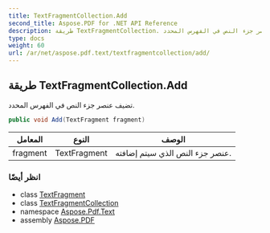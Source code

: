 ```yaml
---
title: TextFragmentCollection.Add
second_title: Aspose.PDF for .NET API Reference
description: طريقة TextFragmentCollection. تضيف عنصر جزء النص في الفهرس المحدد
type: docs
weight: 60
url: /ar/net/aspose.pdf.text/textfragmentcollection/add/
---
```

## طريقة TextFragmentCollection.Add

تضيف عنصر جزء النص في الفهرس المحدد.

```csharp
public void Add(TextFragment fragment)
```

| المعامل | النوع | الوصف |
| --- | --- | --- |
| fragment | TextFragment | عنصر جزء النص الذي سيتم إضافته. |

### انظر أيضًا

* class [TextFragment](../../textfragment/)
* class [TextFragmentCollection](../)
* namespace [Aspose.Pdf.Text](../../../aspose.pdf.text/)
* assembly [Aspose.PDF](../../../)